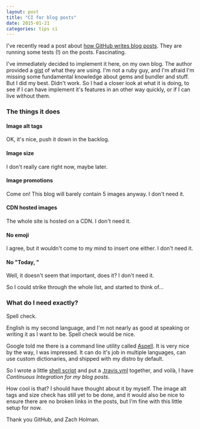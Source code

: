 ```yaml
---
layout: post
title: "CI for blog posts"
date: 2015-01-21
categories: tips ci
---
```

I've recently read a post about [how GitHub writes blog posts][github posts]. They are running some tests (!) on the posts. Fascinating.

I've immediately decided to implement it here, on my own blog.
The author provided a [gist] of what they are using. I'm not a ruby guy, and I'm afraid I'm missing some fundamental knowledge about gems and bundler and stuff. But I did my best. Didn't work. So I had a closer look at what it is doing, to see if I can have implement it's features in an other way quickly, or if I can live without them.

### The things it does

#### Image alt tags
OK, it's nice, push it down in the backlog.

#### Image size
I don't really care right now, maybe later.

#### Image promotions
Come on! This blog will barely contain 5 images anyway. 
I don't need it.

#### CDN hosted images
The whole site is hosted on a CDN. 
I don't need it.

#### No emoji
I agree, but it wouldn't come to my mind to insert one either. 
I don't need it.

#### No "Today, "
Well, it doesn't seem that important, does it?
I don't need it.

So I could strike through the whole list, and started to think of...

### What do I need exactly?

Spell check.

English is my second language, and I'm not nearly as good at speaking or writing it as I want to be. Spell check would be nice.

Google told me there is a command line utility called [Aspell]. It is very nice by the way, I was impressed. It can do it's job in multiple languages, can use custom dictionaries, and shipped with my distro by default.

So I wrote a little [shell script][spell check] and put a [.travis.yml][travis] together, and voilà, I have _Continuous Integration for my blog posts_.

How cool is that? I should have thought about it by myself. The image alt tags and size check has still yet to be done, and it would also be nice to ensure there are no broken links in the posts, but I'm fine with this little setup for now.

Thank you GitHub, and Zach Holman.

[github posts]: http://zachholman.com/posts/how-github-writes-blog-posts/
[gist]: https://gist.github.com/holman/4bd27ba3950ee2ee79c3
[Aspell]: http://aspell.net/
[spell check]: https://github.com/miklos-martin/miklos-martin.github.io/blob/master/spell/check.sh
[travis]: https://github.com/miklos-martin/miklos-martin.github.io/blob/master/.travis.yml 
